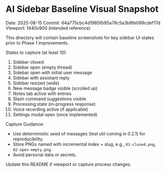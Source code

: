 # AI Sidebar Baseline Visual Snapshot

Date: 2025-08-15
Commit: 64a775cbc4d1985fb95a78c5a3b8fe099cdef17d
Viewport: 1440x900 (intended reference)

This directory will contain baseline screenshots for key sidebar UI states prior to Phase 1 improvements.

States to capture (at least 10):
1. Sidebar closed
2. Sidebar open (empty thread)
3. Sidebar open with initial user message
4. Sidebar with assistant reply
5. Sidebar resized (wide)
6. New message badge visible (scrolled up)
7. Notes tab active with entries
8. Slash command suggestions visible
9. Processing state (in-progress response)
10. Voice recording active (if applicable)
11. Settings modal open (once implemented)

Capture Guidance:
- Use deterministic seed of messages (test util coming in 0.2.1) for reproducibility.
- Store PNGs named with incremental index + slug, e.g., `01-closed.png`, `02-open-empty.png`.
- Avoid personal data or secrets.

Update this README if viewport or capture process changes.
